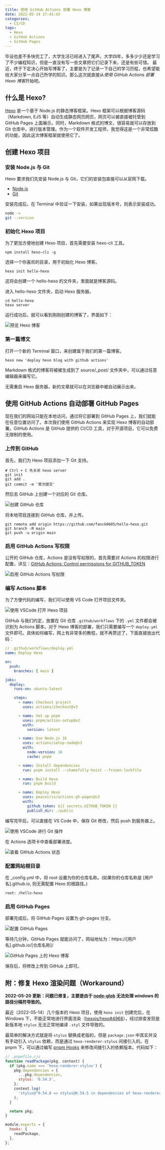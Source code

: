 ```yaml
---
title: 使用 GitHub Actions 部署 Hexo 博客
date: 2022-05-14 17:41:43
categories:
  - CI/CD
tags:
  - Hexo
  - GitHub Actions
  - GitHub Pages
---
```


毕设也差不多快完工了，大学生活已经进入了尾声。大学四年，多多少少还是学习了不少编程知识，但是一直没有写一些文章把它们记录下来，还是有些可惜。 最近，终于下定决心开始写博客了，主要是为了记录一下自己的学习历程，也希望能给大家分享一点自己所学的知识。那么这次就直接从*使用 GitHub Actions 部署 Hexo 博客*开始吧。

## 什么是 Hexo?

[Hexo](https://github.com/hexojs/hexo) 是一个基于 Node.js 的静态博客框架。Hexo 框架可以根据博客源码（Markdown, EJS 等）自动生成静态网页网页，网页可以被直接被托管到 GitHub Pages 上面展示。同时，Markdown 格式的博文，很容易就可以存放到 Git 仓库中，进行版本管理。作为一个软件开发工程师，我觉得这是一个非常炫酷的功能，因此这次博客框架就使用它了。

## 创建 Hexo 项目

### 安装 Node.js 与 Git

Hexo 要求我们先安装 Node.js 与 Git，它们的安装包直接可以从官网下载。

- [Node.js](https://nodejs.org/zh-cn/)
- [Git](https://git-scm.com/)

安装完成后，在 Terminal 中验证一下安装，如果出现版本号，则表示安装成功。

```sh
node -v
git --version
```

### 初始化 Hexo 项目

为了更加方便地创建 Hexo 项目，首先需要安装 hexo-cli 工具。

```shell
npm install hexo-cli -g
```

选择一个你喜欢的目录，用于初始化 Hexo 博客。

```shell
hexo init hello-hexo
```

这将会创建一个 hello-hexo 的文件夹，里面就是博客源码。

进入 hello-hexo 文件夹，启动 Hexo 服务器。

```
cd hello-hexo
hexo server
```

运行成功后，就可以看到刚刚创建的博客了，界面如下：

![预览 Hexo 博客](deploy-hexo-blog-with-github-actions/preview-hexo-blog.png)

### 第一篇博文

打开一个新的 Terminal 窗口，来创建属于我们的第一篇博客。

```
hexo new 'deploy hexo blog with github actions'
```

Markdown 格式的博客将被被生成到了 source/\_post/ 文件夹中，可以通过任意编辑器来编写它。

无需重启 Hexo 服务器，新的文章就可以在浏览器中被自动展示出来。

## 使用 GitHub Actions 自动部署 GitHub Pages

现在我们的网站只能在本地访问，通过将它部署到 GitHub Pages 上，我们就能在任意位置访问了。本次我们使用 GitHub Actions 来实现 Hexo 博客的自动部署。GitHub Actions 是 GitHub 提供的 CI/CD 工具，对于开源项目，它可以免费无限制的使用。

### 上传到 GitHub

首先，我们为 Hexo 项目添加一下 Git 支持。

```
# Ctrl + C 先关闭 hexo server
git init
git add .
git commit -m '首次提交'
```

然后去 GitHub 上创建一个对应的 Git 仓库。

![创建 GitHub 仓库](deploy-hexo-blog-with-github-actions/create-github-repository.png)

将本地项目连接到 GitHub 仓库，并上传。

```
git remote add origin https://github.com/fanck0605/hello-hexo.git
git branch -M main
git push -u origin main
```

### 启用 GitHub Actions 写权限

公开的 GitHub 仓库，Actions 是没有写权限的，首先需要对 Actions 的权限进行配置，详见：[GitHub Actions: Control permissions for GITHUB_TOKEN](https://github.blog/changelog/2021-04-20-github-actions-control-permissions-for-github_token/)

![启用 GitHub Actions 写权限](deploy-hexo-blog-with-github-actions/enable-github-actions-write-access.png)

### 编写 Actions 脚本

为了方便代码的编写，我们可以使用 VS Code 打开项目文件夹。

![使用 VSCode 打开 Hexo 项目](deploy-hexo-blog-with-github-actions/open-hexo-project-with-vscode.png)

GitHub 与我们约定，放置在 Git 仓库 `.github/workflows` 下的 `.yml` 文件都会被识别为 Actions 脚本。对于 Hexo 博客的部署，我们只需要编写一个 `deploy.yml` 文件即可。具体如何编写，网上有非常多的教程，就不再赘述了，下面直接放出代码：

```yaml
// .github/workflows/deploy.yml
name: Deploy Hexo

on:
  push:
    branches: [ main ]

jobs:
  deploy:
    runs-on: ubuntu-latest

    steps:
      - name: Checkout project
        uses: actions/checkout@v3

      - name: Set up pnpm
        uses: pnpm/action-setup@v2
        with:
          version: latest

      - name: Use Node.js 16
        uses: actions/setup-node@v3
        with:
          node-version: 16
          cache: pnpm

      - name: Install dependencies
        run: pnpm install --shamefully-hoist --frozen-lockfile

      - name: Build Hexo
        run: pnpm build

      - name: Deploy Hexo
        uses: peaceiris/actions-gh-pages@v3
        with:
          github_token: ${{ secrets.GITHUB_TOKEN }}
          publish_dir: ./public
```

编写完毕后，可以直接在 VS Code 中，保存 Git 修改，然后 push 到服务器上。

![使用 VSCode 进行 Git 操作](deploy-hexo-blog-with-github-actions/git-operations-with-vscode.png)

在 Actions 选项卡中查看部署进度。

![查看 GitHub Actions 状态](deploy-hexo-blog-with-github-actions/github-actions-status.png)

### 配置网站根目录

在 \_config.yml 中，将 root 设置为你的仓库名称。(如果你的仓库名称是 [用户名].github.io, 则无需配置 Hexo 的根路径。)

```diff
root: /hello-hexo
```

### 启用 GitHub Pages

部署完成后，将 GitHub Pages 设置为 gh-pages 分支。

![配置 GitHub Pages](deploy-hexo-blog-with-github-actions/configure-github-pages.png)

等待几分钟，GitHub Pages 就能访问了，网站地址为：https://[用户名].github.io/[仓库名称]/

![GitHub Pages 上的 Hexo 博客](deploy-hexo-blog-with-github-actions/hexo-blog-in-github-pages.png)

保存后，将修改上传到 GitHub 上即可。

## 附：修复 Hexo 渲染问题（Workaround）

**2022-05-20 更新：问题已修复，主要是由于 [node-glob](https://github.com/isaacs/node-glob) 无法处理 windows 的路径分隔符导致的。**

最近（2022-05-14）几个版本的 Hexo 项目，使用 `hexo init` 创建完后，在 Windows 下，不能正常地进行界面渲染（[hexojs/hexo#4968](https://github.com/hexojs/hexo/issues/4968)），经过排查发现是新版本地 `stylus` 无法正常地编译 `.styl` 文件导致的。

最简单的解决方式就是将 `stylus` 替换成老版的，但是 `package.json` 中其实并没有手动引入 `stylus` 依赖，而是通过 `hexo-renderer-stylus` 间接引入的。在 pnpm 下，可以通过编写 [pnpm Hooks](https://www.pnpm.cn/pnpmfile) 来修改间接引入的依赖版本。代码如下：

```javascript
// .pnpmfile.cjs
function readPackage(pkg, context) {
  if (pkg.name === 'hexo-renderer-stylus') {
    pkg.dependencies = {
      ...pkg.dependencies,
      stylus: '0.54.5',
    };
    context.log(
      'stylus@^0.54.8 => stylus@0.54.5 in dependencies of hexo-renderer-stylus@v2.0.0'
    );
  }

  return pkg;
}

module.exports = {
  hooks: {
    readPackage,
  },
};
```
